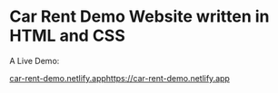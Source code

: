 # Car Rent Demo Website written in HTML and CSS

A Live Demo:

[car-rent-demo.netlify.app](https://car-rent-demo.netlify.app)https://car-rent-demo.netlify.app
